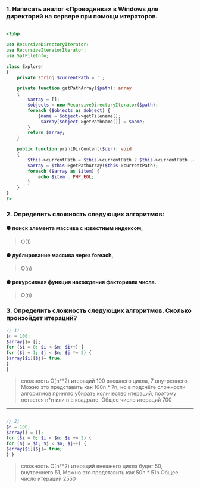 ### 1. Написать аналог «Проводника» в Windows для директорий на сервере при помощи итераторов.

```php

<?php

use RecursiveDirectoryIterator;
use RecursiveIteratorIterator;
use SplFileInfo;

class Explorer
{
    private string $currentPath = '';

    private function getPathArray($path): array
    {
        $array = [];
        $objects = new RecursiveDirectoryIterator($path);
        foreach ($objects as $object) {
            $name = $object->getFilename();
             $array[$object->getPathname()] = $name;
        }
        return $array;
    }

    public function printDirContent($dir): void
    {
        $this->currentPath = $this->currentPath ? $this->currentPath .= DIRECTORY_SEPARATOR . $dir : $dir;
        $array = $this->getPathArray($this->currentPath);
        foreach ($array as $item) {
            echo $item . PHP_EOL;
        }
    }
}
?>
```


### 2. Определить сложность следующих алгоритмов:

#### ● поиск элемента массива с известным индексом,

> O(1)

#### ● дублирование массива через foreach,

> O(n)

#### ● рекурсивная функция нахождения факториала числа.

> O(n)


### 3. Определить сложность следующих алгоритмов. Сколько произойдет итераций?
```php
// 1)
$n = 100;
$array[]= [];
for ($i = 0; $i < $n; $i++) {
for ($j = 1; $j < $n; $j *= 2) {
$array[$i][$j]= true;
}
}

```

> сложность O(n**2) итераций 100 внешнего цикла, 7 внутреннего, Можно это представить как 100n * 7n, но в подсчёте сложности алгоритмов принято убирать количество итераций, поэтому остается n*n или n в квадрате. Общее число итераций 700

---


```php

// 2)
$n = 100;
$array[] = [];
for ($i = 0; $i < $n; $i += 2) {
for ($j = $i; $j < $n; $j++) {
$array[$i][$j]= true;
} }

```


> сложность О(n**2) итераций внешнего цикла будет 50, внутреннего 51, Можно это представить как 50n * 51n Общее число итераций 2550
